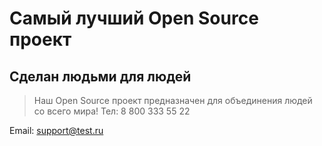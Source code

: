 # Самый лучший Open Source проект

## Сделан людьми для людей

> Наш Open Source проект предназначен для объединения людей со всего мира!
Тел: 8 800 333 55 22

Email: <support@test.ru>

